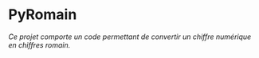 # PyRomain
_Ce projet comporte un code permettant de convertir un chiffre numérique en chiffres romain._